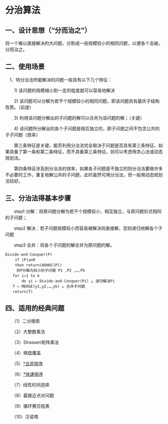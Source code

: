 # 分治算法

## 一、设计思想（“分而治之”）

将一个难以直接解决的大问题，分割成一些规模较小的相同问题，以便各个击破，分而治之。

## 二、使用场景

　1、特分治法所能解决的问题一般具有以下几个特征：

　　1) 该问题的规模缩小到一定的程度就可以容易地解决

　　2) 该问题可以分解为若干个规模较小的相同问题，即该问题具有最优子结构性质。（前提）

　　3) 利用该问题分解出的子问题的解可以合并为该问题的解；（关键）

　　4) 该问题所分解出的各个子问题是相互独立的，即子问题之间不包含公共的子子问题（效率）

　　第三条特征是关键，能否利用分治法完全取决于问题是否具有第三条特征，如果具备了第一条和第二条特征，而不具备第三条特征，则可以考虑用贪心法或动态规划法。

　　第四条特征涉及到分治法的效率，如果各子问题是不独立的则分治法要做许多不必要的工作，重复地解公共的子问题，此时虽然可用分治法，但一般用动态规划法较好。

## 三、分治法得基本步骤

　　step1 分解：将原问题分解为若干个规模较小，相互独立，与原问题形式相同的子问题；

　　step2 解决：若子问题规模较小而容易被解决则直接解，否则递归地解各个子问题

　　step3 合并：将各个子问题的解合并为原问题的解。

```
Divide-and-Conquer(P)
　　 if |P|≤n0
　　 then return(ADHOC(P))
     将P分解为较小的子问题 P1 ,P2 ,…,Pk
　　for i←1 to k
    　　do yi ← Divide-and-Conquer(Pi) △ 递归解决Pi
　　T ← MERGE(y1,y2,…,yk) △ 合并子问题
　　return(T)
```

## 四、适用的经典问题

 

　　（1）二分搜索

　　（2）大整数乘法

　　（3）Strassen矩阵乘法

　　（4）棋盘覆盖

　　（5）[*合并排序](http://www.cnblogs.com/xsyfl/p/6905974.html)

　　（6）[*快速排序](http://www.cnblogs.com/xsyfl/p/6901315.html)

　　（7）线性时间选择

　　（8）最接近点对问题

　　（9）循环赛日程表

　　（10）汉诺塔